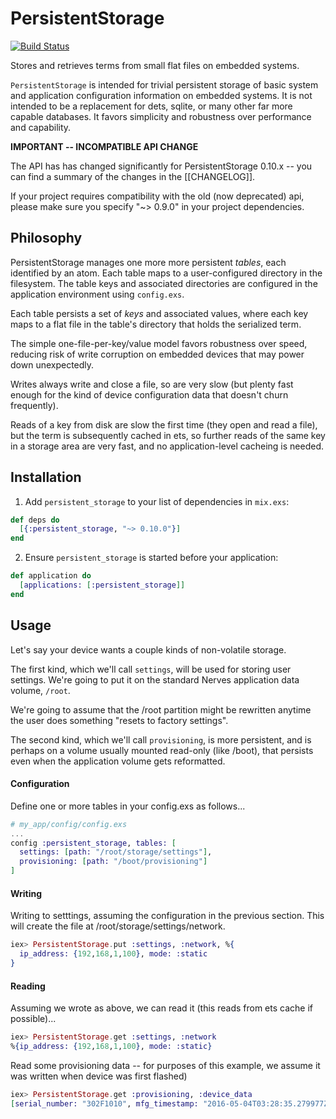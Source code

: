 # PersistentStorage

[![Build Status](https://travis-ci.org/joelbyler/persistent_storage.svg?branch=master)](https://travis-ci.org/joelbyler/persistent_storage)

Stores and retrieves terms from small flat files on embedded systems.

`PersistentStorage` is intended for trivial persistent storage of basic system and application configuration information on embedded systems.   It is not intended to be a replacement for dets, sqlite, or many other far more capable databases.  It favors simplicity and robustness over performance and capability.

**IMPORTANT -- INCOMPATIBLE API CHANGE**

The API has has changed significantly for PersistentStorage 0.10.x -- you can find a summary of the changes in the [[CHANGELOG]].

If your project requires compatibility with the old (now deprecated) api, please make sure you specify "~> 0.9.0" in your project dependencies.

## Philosophy

PersistentStorage manages one more more persistent _tables_, each identified by an atom.  Each table maps to a user-configured directory in the filesystem.   The table keys and associated directories are configured in the application environment using `config.exs`.

Each table persists a set of _keys_ and associated values, where each key maps to a flat file in the table's directory that holds the serialized term.

The simple one-file-per-key/value model favors robustness over speed, reducing risk of write corruption on embedded devices that may power down unexpectedly.

Writes always write and close a file, so are very slow (but plenty fast enough for the kind of device configuration data that doesn't churn frequently).

Reads of a key from disk are slow the first time (they open and read a file), but the term is subsequently cached in ets, so further reads of the same key in a storage area are very fast, and no application-level cacheing is needed.

## Installation

1. Add `persistent_storage` to your list of dependencies in `mix.exs`:

  ```elixir
  def deps do
    [{:persistent_storage, "~> 0.10.0"}]
  end
  ```

2. Ensure `persistent_storage` is started before your application:

  ```elixir
  def application do
    [applications: [:persistent_storage]]
  end
  ```

## Usage

Let's say your device wants a couple kinds of non-volatile storage.  

The first kind, which we'll call `settings`, will be used for storing user
settings. We're going to put it on the standard Nerves application data volume, `/root`.

We're going to assume that the /root partition might be rewritten anytime the user does something "resets to factory settings".

The second kind, which we'll call `provisioning`, is more persistent, and is perhaps on a volume usually mounted read-only (like /boot), that persists even when the application volume gets reformatted.

#### Configuration

Define one or more tables in your config.exs as follows...

```elixir
# my_app/config/config.exs
...
config :persistent_storage, tables: [
  settings: [path: "/root/storage/settings"],
  provisioning: [path: "/boot/provisioning"]
]
```

#### Writing

Writing to setttings, assuming the configuration in the previous section.  This will create the file at /root/storage/settings/network.

```elixir
iex> PersistentStorage.put :settings, :network, %{
  ip_address: {192,168,1,100}, mode: :static
}
```

#### Reading

Assuming we wrote as above, we can read it (this reads from ets cache if possible)...

```elixir
iex> PersistentStorage.get :settings, :network
%{ip_address: {192,168,1,100}, mode: :static}
```
Read some provisioning data -- for purposes of this example, we
assume it was written when device  was first flashed)

```elixir
iex> PersistentStorage.get :provisioning, :device_data
[serial_number: "302F1010", mfg_timestamp: "2016-05-04T03:28:35.279977Z"]
```
